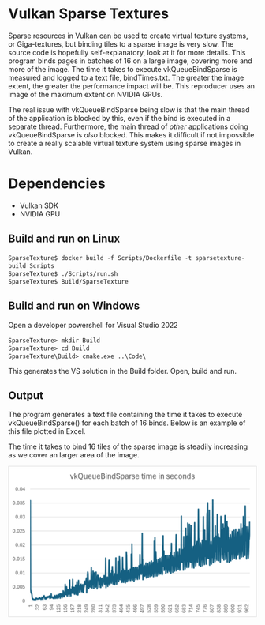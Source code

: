 # Vulkan Sparse Textures
Sparse resources in Vulkan can be used to create virtual texture systems, or Giga-textures, but binding tiles to a sparse image is very slow.
The source code is hopefully self-explanatory, look at it for more details. This program binds pages in batches of 16 on a large image, covering more and more of the image. The time it takes to execute vkQueueBindSparse is measured and logged to a text file, bindTimes.txt. The greater the image extent, the greater the performance impact will be. This reproducer uses an image of the maximum extent on NVIDIA GPUs.

The real issue with vkQueueBindSparse being slow is that the main thread of the application is blocked by this, even if the bind is executed in a separate thread. Furthermore, the main thread of *other* applications doing vkQueueBindSparse is *also* blocked. This makes it difficult if not impossible to create a really scalable virtual texture system using sparse images in Vulkan.

# Dependencies
- Vulkan SDK
- NVIDIA GPU

## Build and run on Linux
```
SparseTexture$ docker build -f Scripts/Dockerfile -t sparsetexture-build Scripts
SparseTexture$ ./Scripts/run.sh
SparseTexture$ Build/SparseTexture
```

## Build and run on Windows
Open a developer powershell for Visual Studio 2022
```
SparseTexture> mkdir Build
SparseTexture> cd Build
SparseTexture\Build> cmake.exe ..\Code\
```
This generates the VS solution in the Build folder. Open, build and run.

## Output
The program generates a text file containing the time it takes to execute vkQueueBindSparse() for each batch of 16 binds. 
Below is an example of this file plotted in Excel.

The time it takes to bind 16 tiles of the sparse image is steadily increasing as we cover an larger area of the image.

![alt text](plot.png)